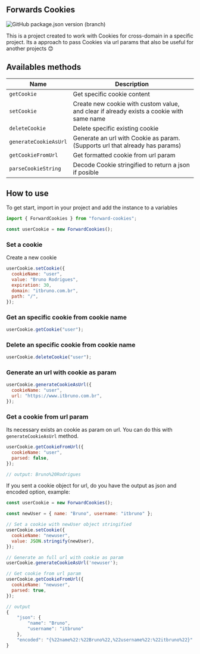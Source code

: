 ## Forwards Cookies

![GitHub package.json version (branch)](https://img.shields.io/github/package-json/v/itbruno/forward-cookies/develop?label=Version&style=for-the-badge)

This is a project created to work with Cookies for cross-domain in a specific project. Its a approach to pass Cookies via url params that also be useful for another projects 😊

## Availables methods

| Name                  | Description                                                                              |
| --------------------- | ---------------------------------------------------------------------------------------- |
| `getCookie`           | Get specific cookie content                                                              |
| `setCookie`           | Create new cookie with custom value, and clear if already exists a cookie with same name |
| `deleteCookie`        | Delete specific existing cookie                                                          |
| `generateCookieAsUrl` | Generate an url with Cookie as param. (Supports url that already has params)             |
| `getCookieFromUrl`    | Get formatted cookie from url param                                                      |
| `parseCookieString`   | Decode Cookie stringified to return a json if posible                                    |

## How to use

To get start, import in your project and add the instance to a variables

```js
import { ForwardCookies } from "forward-cookies";

const userCookie = new ForwardCookies();
```

### Set a cookie

Create a new cookie

```js
userCookie.setCookie({
  cookieName: "user",
  value: "Bruno Rodrigues",
  expiration: 30,
  domain: "itbruno.com.br",
  path: "/",
});
```

### Get an specific cookie from cookie name

```js
userCookie.getCookie("user");
```

### Delete an specific cookie from cookie name

```js
userCookie.deleteCookie("user");
```

### Generate an url with cookie as param

```js
userCookie.generateCookieAsUrl({
  cookieName: "user",
  url: "https://www.itbruno.com.br",
});
```

### Get a cookie from url param

Its necessary exists an cookie as param on url. You can do this with `generateCookieAsUrl` method.

```js
userCookie.getCookieFromUrl({
  cookieName: "user",
  parsed: false,
});

// output: Bruno%20Rodrigues
```

If you sent a cookie object for url, do you have the output as json and encoded option, example:

```js
const userCookie = new ForwardCookies();

const newUser = { name: "Bruno", username: "itbruno" };

// Set a cookie with newUser object stringified
userCookie.setCookie({
  cookieName: "newuser",
  value: JSON.stringify(newUser),
});

// Generate an full url with cookie as param
userCookie.generateCookieAsUrl('newuser');

// Get cookie from url param
userCookie.getCookieFromUrl({
  cookieName: "newuser",
  parsed: true,
});

// output
{
    "json": {
        "name": "Bruno",
        "username": "itbruno"
    },
    "encoded": "{%22name%22:%22Bruno%22,%22username%22:%22itbruno%22}"
}
```
